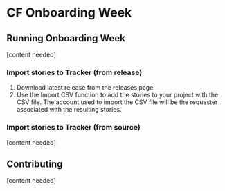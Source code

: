 # CF Onboarding Week

## Running Onboarding Week
[content needed]

### Import stories to Tracker (from release)
1. Download latest release from the releases page
1. Use the Import CSV function to add the stories to your project with the CSV file. The account used to import the CSV file will be the requester associated with the resulting stories.

### Import stories to Tracker (from source)
[content needed]

## Contributing
[content needed]
